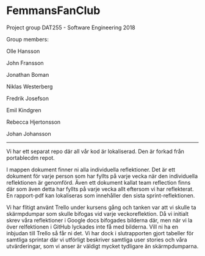 # FemmansFanClub
Project group DAT255 - Software Engineering 2018

Group members: 

Olle Hansson

John Fransson

Jonathan Boman

Niklas Westerberg

Fredrik Josefson

Emil Kindgren

Rebecca Hjertonsson

Johan Johansson

-------------------------------------------------------------------------------------------------------------------------
Vi har ett separat repo där all vår kod är lokaliserad. Den är forkad från portablecdm repot.

I mappen dokument finner ni alla individuella reflektioner. Det är ett dokument för varje person som har fyllts på
varje vecka när den individuella reflektionen är genomförd. Även ett dokument kallat team reflection finns där som även 
detta har fyllts på varje vecka allt eftersom vi har reflekterat. En rapport-pdf kan lokaliseras som innehåller den sista sprint-reflektionen. 

Vi har flitigt använt Trello under kursens gång och tanken var att vi skulle ta skärmpdumpar som skulle bifogas vid varje
veckoreflektion. Då vi initialt skrev våra reflektioner i Google docs bifogades bilderna där, men när vi la över relfektionen 
i GitHub lyckades inte få med bilderna. Vill ni ha en inbjudan till Trello så får ni det. Vi har dock i slutrapporten gjort tabeller för samtliga sprintar där vi utförligt beskriver samtliga user stories och våra utvärderingar, som vi anser är väldigt mycket tydligare än skärmpdumparna.


